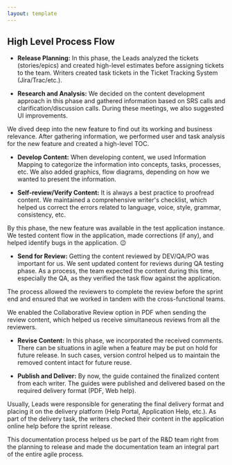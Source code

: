 ```yaml
---
layout: template
---
```



## High Level Process Flow

- **Release Planning:** In this phase, the Leads analyzed the tickets (stories/epics) and created high-level estimates before assigning tickets to the team. Writers created task tickets in the Ticket Tracking System (Jira/Trac/etc.).

- **Research and Analysis:** We decided on the content development approach in this phase and gathered information based on SRS calls and clarification/discussion calls. During these meetings, we also suggested UI improvements.

We dived deep into the new feature to find out its working and business relevance. After gathering information, we performed user and task analysis for the new feature and created a high-level TOC.

- **Develop Content:** When developing content, we used Information Mapping to categorize the information into concepts, tasks, processes, etc. We also added graphics, flow diagrams, depending on how we wanted to present the information. 

- **Self-review/Verify Content:** It is always a best practice to proofread content. We maintained a comprehensive writer's checklist, which helped us correct the errors related to language, voice, style, grammar, consistency, etc.

By this phase, the new feature was available in the test application instance. We tested content flow in the application, made corrections (if any), and helped identify bugs in the application. 😉

- **Send for Review:** Getting the content reviewed by DEV/QA/PO was important for us. We sent updated content for reviews during QA testing phase. As a process, the team expected the content during this time, especially the QA, as they verified the task flow against the application. 

The process allowed the reviewers to complete the review before the sprint end and ensured that we worked in tandem with the cross-functional teams.

We enabled the Collaborative Review option in PDF when sending the review content, which helped us receive simultaneous reviews from all the reviewers.

- **Revise Content:** In this phase, we incorporated the received comments. There can be situations in agile when a feature may be put on hold for future release. In such cases, version control helped us to maintain the removed content intact for future reuse.

- **Publish and Deliver:** By now, the guide contained the finalized content from each writer. The guides were published and delivered based on the required delivery format (PDF, Web help). 

Usually, Leads were responsible for generating the final delivery format and placing it on the delivery platform (Help Portal, Application Help, etc.). As part of the delivery task, the writers checked their content in the application online help before the sprint release. 

This documentation process helped us be part of the R&D team right from the planning to release and made the documentation team an integral part of the entire agile process.

